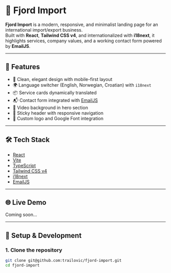 # 🌊 Fjord Import

**Fjord Import** is a modern, responsive, and minimalist landing page for an international import/export business.  
Built with **React**, **Tailwind CSS v4**, and internationalized with **i18next**, it highlights services, company values, and a working contact form powered by **EmailJS**.

---

## 🚀 Features

- 🔷 Clean, elegant design with mobile-first layout
- 🌍 Language switcher (English, Norwegian, Croatian) with `i18next`
- 📦 Service cards dynamically translated
- 📬 Contact form integrated with [EmailJS](https://www.emailjs.com/)
- 🎥 Video background in hero section
- 🧭 Sticky header with responsive navigation
- 🎨 Custom logo and Google Font integration

---

## 🛠️ Tech Stack

- [React](https://reactjs.org/)
- [Vite](https://vitejs.dev/)
- [TypeScript](https://www.typescriptlang.org/)
- [Tailwind CSS v4](https://tailwindcss.com/)
- [i18next](https://react.i18next.com/)
- [EmailJS](https://www.emailjs.com/)

---

## 🌐 Live Demo

Coming soon...

---

## 🔧 Setup & Development

### 1. Clone the repository

```bash
git clone git@github.com:trailovic/fjord-import.git
cd fjord-import
